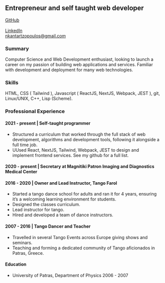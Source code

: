 ## Entrepreneur and self taught web developer
[GitHub](github.com/NikolaosKantartzopoulos)	<br/>		
[LinkedIn](https://www.linkedin.com/in/nikolaoskantartzopoulos/) <br/>
nkantartzopoulos@gmail.com <br/>

### Summary
Computer Science and Web Development enthusiast, looking to launch a career on my passion of building web applications and services. Familiar with development and deployment for many web technologies.

### Skills
HTML, CSS ( Tailwind ), Javascript ( ReactJS, NextJS, Webpack, JEST ), git, Linux/UNIX, C++, Lisp (Scheme).

### Professional Experience
#### 2021 - present | Self-taught programmer
* Structured a curriculum that worked through the full stack of web development, algorithms and development tools, following it alongside a full time job.
* UUsed React, NextJS, Tailwind, Webpack, JEST to design and implement frontend services. 
See my github for a full list.

#### 2020 -  present | Secretary at Magnitiki Patron Imaging and Diagnostics Medical Center

#### 2016 - 2020 | Owner and Lead Instructor, Tango Farol
* Started a tango dance school for adults and ran it for 4 years, ensuring it’s a welcoming learning environment for students.
* Designed the classes curriculum.
* Lead instructor for tango.
* Hired and developed a team of dance instructors.


#### 2007 - 2016 | Tango Dancer and Teacher
* Travelled in several Tango Events across Europe giving shows and seminars.
* Teaching and forming a dedicated community of Tango aficionados in Patras, Greece.

#### Education
* University of Patras, Department of Physics 2006 - 2007
